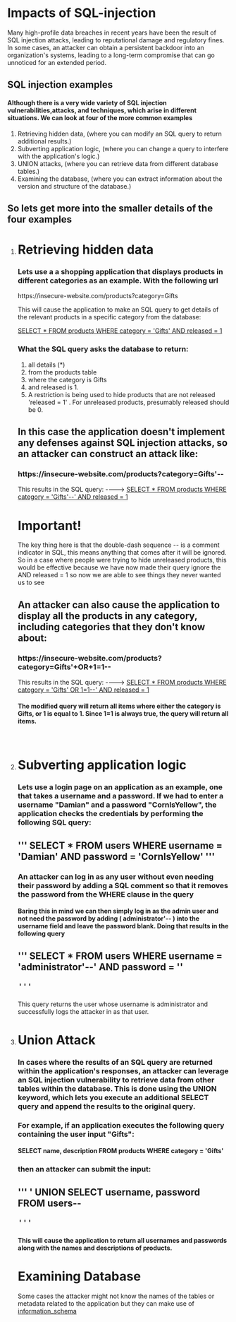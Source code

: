<h1>Impacts of SQL-injection</h1>

<p>Many high-profile data breaches in recent years have been the result of SQL injection attacks, leading to reputational damage and regulatory fines. In some cases, an attacker can obtain a persistent backdoor into an organization's systems, leading to a long-term compromise that can go unnoticed for an extended period.</p>
<h2>SQL injection examples</h2>
<h4>Although there is a very wide variety of SQL injection vulnerabilities,attacks, and techniques, which arise in different situations. We can look at four of the more common examples</h4>
<ol>
<li>Retrieving hidden data, (where you can modify an SQL query to return additional results.)</li>
<li>Subverting application logic, (where you can change a query to interfere with the application's logic.)</li>
<li>UNION attacks, (where you can retrieve data from different database tables.)</li>
<li>Examining the database, (where you can extract information about the version and structure of the database.)</li>
</ol>
<h2>So lets get more into the smaller details of the four examples</h2>

<ol>

<li><h1>Retrieving hidden data</h1></li>
<h3>Lets use a a shopping application that displays products in different categories as an example. With the following url</h3>
<p>https://insecure-website.com/products?category=Gifts</p>
<p>This will cause the application to make an SQL query to get details of the relevant products in a specific category from the database:</p>
<u>SELECT * FROM products WHERE category = 'Gifts' AND released = 1</u>
<h3>What the SQL query asks the database to return:</h3>
<ol>
<li>all details (*)</li>
<li>from the products table</li>
<li>where the category is Gifts</li>
<li>and released is 1.</li>
<li>A restriction is being used to hide products that are not released 'released = 1' . For unreleased products, presumably released should be 0.</li>
</ol>
<h2>In this case the application doesn't implement any defenses against SQL injection attacks, so an attacker can construct an attack like:</h2>
<h3>https://insecure-website.com/products?category=Gifts'--</h3>
<p>This results in the SQL query: ---->    <u>SELECT * FROM products WHERE category = 'Gifts'--' AND released = 1</u></p>
<h1>Important!</h1>
<p>
    The key thing here is that the double-dash sequence -- is a comment indicator in SQL, this means anything that comes after it will be ignored. So in a  case where people were trying to hide unreleased products, this would be effective because we have now made their query ignore the AND released = 1 so   now we are able to see things they never wanted us to see
</p>
<h2>An attacker can also cause the application to display all the products in any category, including categories that they don't know about:</h2>
<h3>https://insecure-website.com/products?category=Gifts'+OR+1=1--</h3>
<p>This results in the SQL query: ---->   <u>SELECT * FROM products WHERE category = 'Gifts' OR 1=1--' AND released = 1</u></p>
<h4>
The modified query will return all items where either the category is Gifts, or 1 is equal to 1. Since 1=1 is always true, the query will return all items.
</h4><br/>


<li><h1>Subverting application logic</h1></li>


<h3>Lets use a login page on an application as an example,  one that takes a username and a password.  If we had to enter a username "Damian" and a password "CornIsYellow", the application checks the credentials by performing the following SQL query: </h3>

<h2>
    '''
        SELECT * FROM users WHERE username = 'Damian' AND password = 'CornIsYellow' 
    ''' 
</h2>

<h3>An attacker can log in as any user without even needing their password by adding a SQL comment so that it removes the password from the WHERE clause in the query </h3>

<h4>Baring this in mind we can then simply log in as the admin user and not need the password by adding ( administrator'-- ) into the username field and leave the password blank. Doing that results in the following query</h4>

<h2>
    '''
       SELECT * FROM users WHERE username = 'administrator'--' AND password = ''

    ''' 
</h2>
   <p> This query returns the user whose username is administrator and successfully logs the attacker in as that user.</p>

<li><h1>Union Attack</h1></li>

<h3>
In cases where the results of an SQL query are returned within the application's responses, an attacker can leverage an SQL injection vulnerability to retrieve data from other tables within the database. This is done using the UNION keyword, which lets you execute an additional SELECT query and append the results to the original query.
</h3>

<h3>For example, if an application executes the following query containing the user input "Gifts":</h3>

<h4>SELECT name, description FROM products WHERE category = 'Gifts'</h4>

<h3>then an attacker can submit the input:</h3>

<h2>
    '''
     ' UNION SELECT username, password FROM users--

    ''' 
</h2>



<h4>This will cause the application to return all usernames and passwords along with the names and descriptions of products.</h4>



<h1>Examining Database</h1>

Some cases the attacker might not know the names of the tables or metadata related to the application but they can make use of [information_schema](./information_schema.md)


</ol>